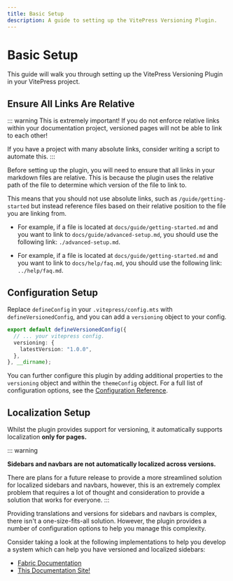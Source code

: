 ```yaml
---
title: Basic Setup
description: A guide to setting up the VitePress Versioning Plugin.
---
```


# Basic Setup

This guide will walk you through setting up the VitePress Versioning Plugin in your VitePress project.

## Ensure All Links Are Relative

::: warning
This is extremely important! If you do not enforce relative links within your documentation project, versioned pages will not be able to link to each other!

If you have a project with many absolute links, consider writing a script to automate this.
:::

Before setting up the plugin, you will need to ensure that all links in your markdown files are relative. This is because the plugin uses the relative path of the file to determine which version of the file to link to.

This means that you should not use absolute links, such as `/guide/getting-started` but instead reference files based on their relative position to the file you are linking from.

- For example, if a file is located at `docs/guide/getting-started.md` and you want to link to `docs/guide/advanced-setup.md`, you should use the following link: `./advanced-setup.md`.

- For example, if a file is located at `docs/guide/getting-started.md` and you want to link to `docs/help/faq.md`, you should use the following link: `../help/faq.md`.

## Configuration Setup

Replace `defineConfig` in your `.vitepress/config.mts` with `defineVersionedConfig`, and you can add a `versioning` object to your config.

```ts
export default defineVersionedConfig({
  // ... your vitepress config.
  versioning: {
    latestVersion: "1.0.0",
  },
}, __dirname);
```

You can further configure this plugin by adding additional properties to the `versioning` object and within the `themeConfig` object. For a full list of configuration options, see the [Configuration Reference](/configuration/).

## Localization Setup

Whilst the plugin provides support for versioning, it automatically supports localization **only for pages.**

::: warning

**Sidebars and navbars are not automatically localized across versions.**

There are plans for a future release to provide a more streamlined solution for localized sidebars and navbars, however, this is an extremely complex problem that requires a lot of thought and consideration to provide a solution that works for everyone.
:::

Providing translations and versions for sidebars and navbars is complex, there isn't a one-size-fits-all solution. However, the plugin provides a number of configuration options to help you manage this complexity.

Consider taking a look at the following implementations to help you develop a system which can help you have versioned and localized sidebars:

- [Fabric Documentation](https://github.com/FabricMC/fabric-docs/blob/main/.vitepress/i18n.ts)
- [This Documentation Site!](https://github.com/IMB11/vitepress-versioning-plugin/blob/master/.vitepress/generateLocales.mts)